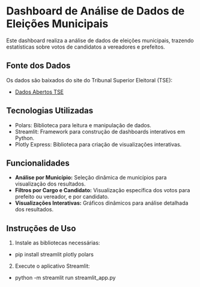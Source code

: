 # Dashboard de Análise de Dados de Eleições Municipais

Este dashboard realiza a análise de dados de eleições municipais, trazendo estatísticas sobre votos de candidatos a vereadores e prefeitos.

## Fonte dos Dados

Os dados são baixados do site do Tribunal Superior Eleitoral (TSE):
- [Dados Abertos TSE](https://dadosabertos.tse.jus.br/dataset//resultados-{ano})

## Tecnologias Utilizadas

- Polars:  Biblioteca para leitura e manipulação de dados.
- Streamlit: Framework para construção de dashboards interativos em Python.
- Plotly Express: Biblioteca para criação de visualizações interativas.

## Funcionalidades

- **Análise por Município:** Seleção dinâmica de municípios para visualização dos resultados.
- **Filtros por Cargo e Candidato:** Visualização específica dos votos para prefeito ou vereador, e por candidato.
- **Visualizações Interativas:** Gráficos dinâmicos para análise detalhada dos resultados.

## Instruções de Uso

1. Instale as bibliotecas necessárias:
 - pip install streamlit plotly polars
2. Execute o aplicativo Streamlit:
- python -m streamlit run streamlit_app.py


